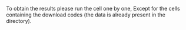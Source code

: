 To obtain the results please run the  cell one by one,
Except for the cells containing the download codes
(the data is already present in the directory). 